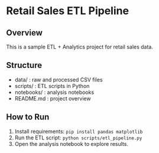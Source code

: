 # Retail Sales ETL Pipeline

## Overview
This is a sample ETL + Analytics project for retail sales data.

## Structure
- data/ : raw and processed CSV files
- scripts/ : ETL scripts in Python
- notebooks/ : analysis notebooks
- README.md : project overview

## How to Run
1. Install requirements: `pip install pandas matplotlib`
2. Run the ETL script: `python scripts/etl_pipeline.py`
3. Open the analysis notebook to explore results.
